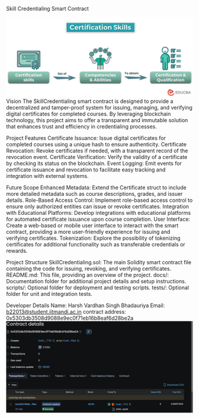 Skill Credentialing Smart Contract

![alt text](image-1.png)
Vision
The SkillCredentialing smart contract is designed to provide a decentralized and tamper-proof system for issuing, managing, and verifying digital certificates for completed courses. By leveraging blockchain technology, this project aims to offer a transparent and immutable solution that enhances trust and efficiency in credentialing processes.

Project Features
Certificate Issuance: Issue digital certificates for completed courses using a unique hash to ensure authenticity.
Certificate Revocation: Revoke certificates if needed, with a transparent record of the revocation event.
Certificate Verification: Verify the validity of a certificate by checking its status on the blockchain.
Event Logging: Emit events for certificate issuance and revocation to facilitate easy tracking and integration with external systems.

Future Scope
Enhanced Metadata: Extend the Certificate struct to include more detailed metadata such as course descriptions, grades, and issuer details.
Role-Based Access Control: Implement role-based access control to ensure only authorized entities can issue or revoke certificates.
Integration with Educational Platforms: Develop integrations with educational platforms for automated certificate issuance upon course completion.
User Interface: Create a web-based or mobile user interface to interact with the smart contract, providing a more user-friendly experience for issuing and verifying certificates.
Tokenization: Explore the possibility of tokenizing certificates for additional functionality such as transferable credentials or rewards.

Project Structure
SkillCredentialing.sol: The main Solidity smart contract file containing the code for issuing, revoking, and verifying certificates.
README.md: This file, providing an overview of the project.
docs/: Documentation folder for additional project details and setup instructions.
scripts/: Optional folder for deployment and testing scripts.
tests/: Optional folder for unit and integration tests.


Developer Details
Name: Harsh Vardhan Singh Bhadauriya
Email: b22013@student.iitmandi.ac.in
contract address: 0x5303db3508d9088e9ec0f71eb16b8eaf6d28be2a
![alt text](image.png)
